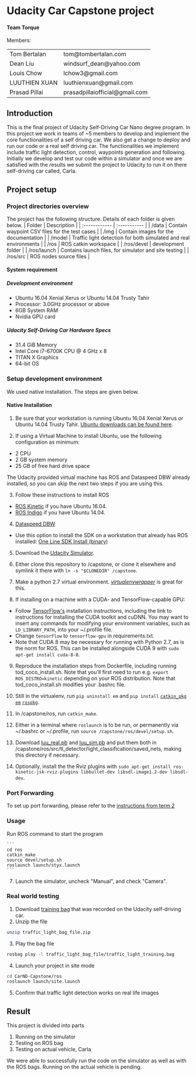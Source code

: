 # Udacity Car Capstone project


#### Team Torque 


Members:
<table style="border-collapse: collapse; border: none;">
<tr>
    <td>Tom Bertalan</td>
    <td>tom@tombertalan.com</td>
</tr>
<tr>
    <td>Dean Liu</td>
    <td>windsurf_dean@yahoo.com</td>
</tr>
<tr>
    <td>Louis Chow</td>
    <td>lchow3@gmail.com</td>
</tr>
<tr>
    <td>LUUTHIEN XUAN</td>
    <td>luuthienxuan@gmail.com</td>
</tr>
<tr>
    <td>Prasad Pillai</td>
    <td>prasadpillaiofficial@gmail.com</td>
</tr>
</table>

## Introduction
This is the final project of Udacity Self-Driving Car Nano degree program. In this project we work in teams of ~5 members to develop and implement the core functionalities of a self driving car. We also get a change to deploy and run our code or a real self driving car. The functionalities we implement include traffic light detection, control, waypoints generation and following.
Initially we develop and test our code within a simulator and once we are satisfied with the results we submit the project to Udacity to run it on there self-driving car called, Carla.

## Project setup

### Project directories overview

The project has the following structure. Details of each folder is given below.
| Folder | Description |
| :------------ | :----------- |
| /data       | Contain waypoint CSV files for the test cases  |
| /img       | Contain images for the documentation  |
| /model       | Traffic light detection for both simulated and real environments |
| /ros       | ROS catkin workspace  |
| /ros/devel       |  development folder |
| /ros/launch       | Contains launch files, for simulator and site testing |
| /ros/src       | ROS nodes source files  |


#### System requirement

##### Development environment
* Ubuntu 16.04 Xenial Xerus or Ubuntu 14.04 Trusty Tahir
* Processor: 3.0GHz processor or above
* 6GB System RAM
* Nvidia GPU card

##### Udacity Self-Driving Car Hardware Specs
* 31.4 GiB Memory
* Intel Core i7-6700K CPU @ 4 GHz x 8
* TITAN X Graphics
* 64-bit OS

### Setup development environment
We used native installation. The steps are given below.

#### Native Installation

1. Be sure that your workstation is running Ubuntu 16.04 Xenial Xerus or Ubuntu 14.04 Trusty Tahir. [Ubuntu downloads can be found here](https://www.ubuntu.com/download/desktop).

2. If using a Virtual Machine to install Ubuntu, use the following configuration as minimum:
  * 2 CPU
  * 2 GB system memory
  * 25 GB of free hard drive space

  The Udacity provided virtual machine has ROS and Dataspeed DBW already installed, so you can skip the next two steps if you are using this.

3. Follow these instructions to install ROS
  * [ROS Kinetic](http://wiki.ros.org/kinetic/Installation/Ubuntu) if you have Ubuntu 16.04.
  * [ROS Indigo](http://wiki.ros.org/indigo/Installation/Ubuntu) if you have Ubuntu 14.04.

4. [Dataspeed DBW](https://bitbucket.org/DataspeedInc/dbw_mkz_ros)
  * Use this option to install the SDK on a workstation that already has ROS installed: [One Line SDK Install (binary)](https://bitbucket.org/DataspeedInc/dbw_mkz_ros/src/81e63fcc335d7b64139d7482017d6a97b405e250/ROS_SETUP.md?fileviewer=file-view-default)

5. Download the [Udacity Simulator](https://github.com/udacity/CarND-Capstone/releases).

6. Either clone this repository to /capstone, or clone it elsewhere and symlink it there with `ln -s "$CLONEDIR" /capstone`.

7. Make a python 2.7 virtual environment. [*virtualenvwrapper*](https://virtualenvwrapper.readthedocs.io/en/latest/) is great for this.

8. If installing on a machine with a CUDA- and TensorFlow-capable GPU:
  * Follow [TensorFlow's](https://www.tensorflow.org/install/install_linux#tensorflow_gpu_support) installation instructions, including the link to instructions for installing the CUDA toolkit and cuDNN. You may want to insert any commands for modifying your environment variables, such as `LD_LIBRARY_PATH`, into your ~/.profile file.
  * Change `tensorflow` to `tensorflow-gpu` in requirements.txt.
  * Note that CUDA 8 may be necessary for running with Python 2.7, as is the norm for ROS. This can be installed alongside CUDA 9 with `sudo apt-get install cuda-8-0`.

9. Reproduce the installation steps from Dockerfile, including running tod_coco_install.sh. Note that you'll first need to run e.g. `export ROS_DISTRO=kinetic` depending on your ROS distribution. Note that tod_coco_install.sh modifies your .bashrc file.

10. Still in the virtualenv, run `pip uninstall em` and `pip install` [`catkin_pkg`](https://stackoverflow.com/questions/43024337/why-this-error-when-i-try-to-create-workspaces-in-ros) [`em`](https://answers.ros.org/question/257331/python-module-empy-missing-tutorials/) [`rospkg`](https://answers.ros.org/question/39657/importerror-no-module-named-rospkg/).

11. In /capstone/ros, run `catkin_make`.

12. Either in a terminal where `roslaunch` is to be run, or permanently via ~/.bashrc or ~/.profile, run `source /capstone/ros/devel/setup.sh`.

13. Download [luu_real.pb](https://www.dropbox.com/s/51db8bato54plx1/luu_real.pb?dl=1) and [luu_sim.pb](https://www.dropbox.com/s/jbzy1skrsso15bf/luu_sim.pb?dl=1) and put them both in /capstone/ros/src/tl_detector/light_classification/saved_nets, making this directory if necessary.

14. Optionally, install the the Rviz plugins with `sudo apt-get install ros-kinetic-jsk-rviz-plugins libbullet-dev libsdl-image1.2-dev libsdl-dev`.


### Port Forwarding
To set up port forwarding, please refer to the [instructions from term 2](https://classroom.udacity.com/nanodegrees/nd013/parts/40f38239-66b6-46ec-ae68-03afd8a601c8/modules/0949fca6-b379-42af-a919-ee50aa304e6a/lessons/f758c44c-5e40-4e01-93b5-1a82aa4e044f/concepts/16cf4a78-4fc7-49e1-8621-3450ca938b77)

### Usage
Run ROS command to start the program

    ```
    cd ros
    catkin_make
    source devel/setup.sh
    roslaunch launch/styx.launch
    ```

7. Launch the simulator, uncheck "Manual", and check "Camera".

### Real world testing
1. Download [training bag](https://s3-us-west-1.amazonaws.com/udacity-selfdrivingcar/traffic_light_bag_file.zip) that was recorded on the Udacity self-driving car.
2. Unzip the file
```bash
unzip traffic_light_bag_file.zip
```
3. Play the bag file
```bash
rosbag play -l traffic_light_bag_file/traffic_light_training.bag
```
4. Launch your project in site mode
```bash
cd CarND-Capstone/ros
roslaunch launch/site.launch
```
5. Confirm that traffic light detection works on real life images

## Result

This project is divided into parts
1. Running on the simulator
2. Testing on ROS bag
3. Testing on actual vehicle, Carla

We were able to successfully run the code on the simulator as well as with the ROS bags. Running on the
actual vehicle is pending.
